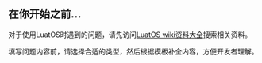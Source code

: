 ## 在你开始之前...

对于使用LuatOS时遇到的问题，请先访问[LuatOS wiki资料大全](https://wiki.luatos.com/)搜索相关资料。

填写问题内容前，请选择合适的类型，然后根据模板补全内容，方便开发者理解。

